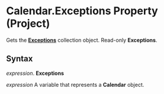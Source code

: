 
# Calendar.Exceptions Property (Project)

Gets the  **[Exceptions](7248983d-071a-5421-7378-0d98b3c6792e.md)** collection object. Read-only **Exceptions**.


## Syntax

 _expression_. **Exceptions**

 _expression_ A variable that represents a **Calendar** object.

